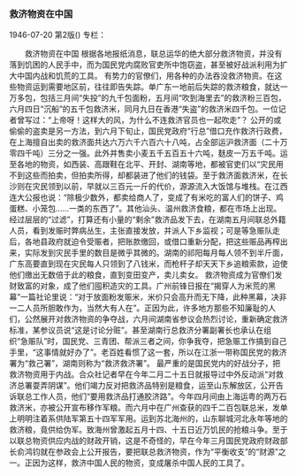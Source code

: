 ### 救济物资在中国

1946-07-20
第2版()
专栏：

　　救济物资在中国
    根据各地报纸消息，联总运华的绝大部分救济物资，并没有落到饥困的人民手中，而为国民党内腐败官吏所中饱窃盗，甚至被好战派利用为扩大中国内战和饥荒的工具。
    有势力的官僚们，用各种的办法吞没救济物资。在这些物资运到需要地区前，往往即告失踪。单广东一地前后失踪的救济粮食，就达一万多包，包括三月间“失投”的九千包面粉，五月间“吹到海里去”的救济粉三百包，六月四日“沉船”的五千包救济米，同月九日在香港“失盗”的救济米四千包。一位记者曾写过：“上帝呀！这样大的风，为什么不连救济官员也一起吹走”？
    公开的或偷偷的盗卖是另一方法，到六月下旬止，国民党政府“行总”借口充作救济行政费，在上海擅自出卖的救济面共达六万六千六百六十八吨，占全部运沪救济面（二十万零四千吨）三分之一强。此外并售卖小麦五千五百五十六吨，麸皮一万五千吨。运至各地的物资，如西装、高跟鞋在北平、开封、湖南等地，都被官吏们以“灾民用不到这些而拍卖，但拍卖所得，却都装进了他们的钱袋。至于救济面救济米，在长沙则在灾民领到以前，早就以三百元一斤的代价，源源流入大饭馆与堆栈。在江西连大公报也说：“除极少数外，都卖给商人了，变成了有米吃的富人们的饼子、鸡蛋糕、小笼包……一类的东西了”。其他汕头、温州救济食粮，都在市场上出现。
    经过层层的“过滤”，打算还有小量的“剩余”救济品发下去，在湖南五月间联总外籍人员，看到发赈时弊病丛生，主张直接发放，并派人下乡监视；可是等急赈队走后，各地县政府就迫令受赈者，把账款缴回，或借口重新分配，把这些赈品再榨出来，实际发到灾民手里的数目是微乎其微的。湖南的祁阳每月每人领不到半斤面，广东高要直到现在灾民每人只领到了八钱米，而枪杆子却天天下乡追粮索款，迫使他们缴出无数倍于此的粮食，直到变田变产，卖儿卖女。
    救济物资成为官僚们发财致富的对象，成了他们囤积造灾的工具。广州前锋日报在“揭穿人为米荒的黑幕”一篇社论里说：“对于放面粉发赈米，米价只会高升而无下降，此种黑幕，决非一二人员所胆敢作为，当然大有人在”。正因为此，许多地方那些不知廉耻的人们，公然展开对救济物资的争夺战，六月间湖南省参议会热烈讨论，重新确定救济标准，某参议员说“这是讨论分赃”。甚至湖南行总救济分署副署长也承认在组织“急赈队”时，国民党、三青团、帮派三者之间，你争我夺，把急赈工作搞到自己手里，“这事情就好办了”。老百姓看惯了这一套，所以在江浙一带称国民党的救济署为“救己署”，湖南则称为“救济救济署”。
    最严重的是国民党内的好战分子，把救济物资用于内战。合众社记者早在今年二月二十五日就报导过中外反动派“对救济总署耍弄阴谋”。他们竭力反对把救济品特别是粮食，运至山东解放区，公开告诉联总工作人员，他们“要用救济品打通胶济路”。今年四月间由上海运粤的两万石救济米，亦被公开宣布移作军粮。而六月中在广州查获的四千二百包联总米，发单上明明注着系供陆军第五十四军军用。运到苏北海州的，山东聊城河北永年等地的救济粮，竟供给伪军。致海州曾激起五月十四、十五日近万饥民的抢粮斗争。至于以联总物资供应内战的财政开销，这是不奇怪的，早在今年三月国民党政府财政部长俞鸿钧就在参政会上公开报告，要把联总救济物资，作为“平衡收支”的“财源”之一。正因为这样，救济中国人民的物资，变成屠杀中国人民的工具了。
